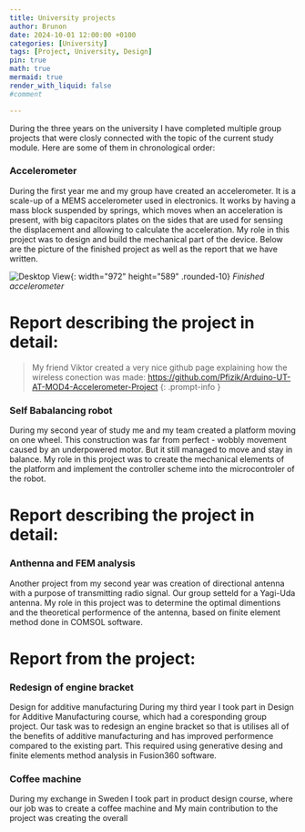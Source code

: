 ```yaml
---
title: University projects 
author: Brunon
date: 2024-10-01 12:00:00 +0100
categories: [University]
tags: [Project, University, Design]
pin: true
math: true
mermaid: true
render_with_liquid: false
#comment

---
```


During the three years on the university I have completed multiple group projects that were closly connected with the topic of the current study module. 
Here are some of them in chronological order: 

### Accelerometer 
During the first year me and my group have created an accelerometer. It is a scale-up of a MEMS accelerometer used in electronics. 
It works by having a mass block suspended by springs, which moves when an acceleration is present, with big capacitors plates on the sides that are used for sensing the displacement and allowing to calculate the acceleration. 
My role in this project was to design and build the mechanical part of the device. 
Below are the picture of the finished project as well as the report that we have written. 

![Desktop View](/assets/2022-07-11-Project-Accelerometer/Gyroscope.jpg){: width="972" height="589" .rounded-10}
_Finished accelerometer_

#  Report describing the project in detail:
<object data="/assets/2022-07-11-Project-Accelerometer/Mod4.pdf" width="792" height="589" type='application/pdf'> </object>

>My friend Viktor created a very nice github page explaining how the wireless conection was made: <https://github.com/Pfizik/Arduino-UT-AT-MOD4-Accelerometer-Project>
{: .prompt-info }

### Self Babalancing robot 
During my second year of study me and my team created a platform moving on one wheel. This construction was far from perfect - wobbly movement caused by an underpowered motor. But it still managed to move and stay in balance. 
My role in this project was to create the mechanical elements of the platform and implement the controller scheme into the microcontroler of the robot. 


# Report describing the project in detail:
<object data="/assets/2022-11-27-Project-self-balacing-robot/Mod5.pdf" width="792" height="589" type='application/pdf'> </object>



### Anthenna and FEM analysis
Another project from my second year was creation of directional antenna with a purpose of transmitting radio signal. Our group setteld for a Yagi-Uda antenna. 
My role in this project was to determine the optimal dimentions and the theoretical performence of the antenna, based on finite element method done in COMSOL software. 

# Report from the project:
<object data="/assets/2024-10-01-University-projects/Antenna.pdf" width="792" height="589" type='application/pdf'> </object>


### Redesign of engine bracket
Design for additive manufacturing
During my third year I took part in Design for Additive Manufacturing course, which had a coresponding group project. Our task was to redesign an engine bracket so that is utilises all of the benefits of additive manufacturing and has improved performence compared to the existing part. This required using generative desing and finite elements method analysis in Fusion360 software. 



### Coffee machine 
During my exchange in Sweden I took part in product design course, where our job was to create a coffee machine and 
My main contribution to the project was creating the overall  
